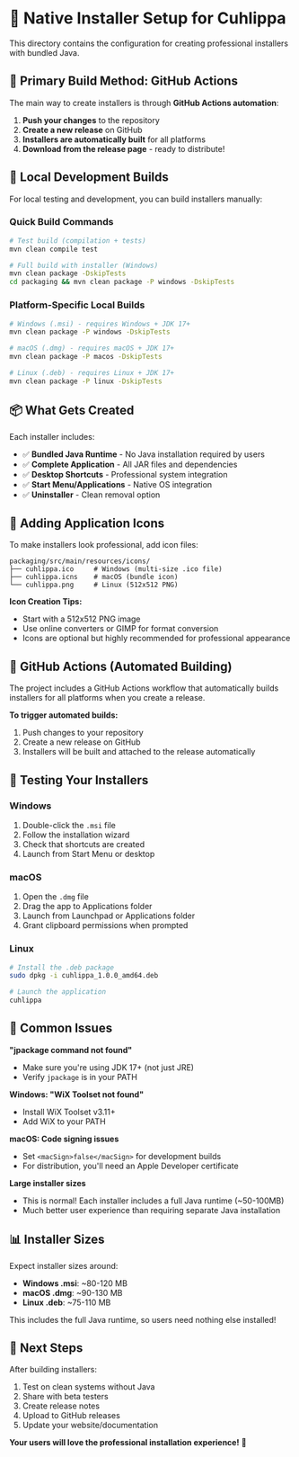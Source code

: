 # 🚀 Native Installer Setup for Cuhlippa

This directory contains the configuration for creating professional installers with bundled Java.

## 🎯 **Primary Build Method: GitHub Actions**

The main way to create installers is through **GitHub Actions automation**:

1. **Push your changes** to the repository
2. **Create a new release** on GitHub 
3. **Installers are automatically built** for all platforms
4. **Download from the release page** - ready to distribute!

## 🧪 **Local Development Builds**

For local testing and development, you can build installers manually:

### Quick Build Commands
```bash
# Test build (compilation + tests)
mvn clean compile test

# Full build with installer (Windows)
mvn clean package -DskipTests
cd packaging && mvn clean package -P windows -DskipTests
```

### Platform-Specific Local Builds
```bash
# Windows (.msi) - requires Windows + JDK 17+
mvn clean package -P windows -DskipTests

# macOS (.dmg) - requires macOS + JDK 17+  
mvn clean package -P macos -DskipTests

# Linux (.deb) - requires Linux + JDK 17+
mvn clean package -P linux -DskipTests
```

## 📦 **What Gets Created**

Each installer includes:
- ✅ **Bundled Java Runtime** - No Java installation required by users
- ✅ **Complete Application** - All JAR files and dependencies  
- ✅ **Desktop Shortcuts** - Professional system integration
- ✅ **Start Menu/Applications** - Native OS integration
- ✅ **Uninstaller** - Clean removal option

## 🎨 **Adding Application Icons**

To make installers look professional, add icon files:

```
packaging/src/main/resources/icons/
├── cuhlippa.ico     # Windows (multi-size .ico file)  
├── cuhlippa.icns    # macOS (bundle icon)
└── cuhlippa.png     # Linux (512x512 PNG)
```

**Icon Creation Tips:**
- Start with a 512x512 PNG image  
- Use online converters or GIMP for format conversion
- Icons are optional but highly recommended for professional appearance

## 🔄 GitHub Actions (Automated Building)

The project includes a GitHub Actions workflow that automatically builds installers for all platforms when you create a release.

**To trigger automated builds:**
1. Push changes to your repository
2. Create a new release on GitHub
3. Installers will be built and attached to the release automatically

## 🧪 Testing Your Installers

### Windows
1. Double-click the `.msi` file
2. Follow the installation wizard
3. Check that shortcuts are created
4. Launch from Start Menu or desktop

### macOS
1. Open the `.dmg` file
2. Drag the app to Applications folder
3. Launch from Launchpad or Applications folder
4. Grant clipboard permissions when prompted

### Linux
```bash
# Install the .deb package
sudo dpkg -i cuhlippa_1.0.0_amd64.deb

# Launch the application
cuhlippa
```

## 🚨 Common Issues

**"jpackage command not found"**
- Make sure you're using JDK 17+ (not just JRE)
- Verify `jpackage` is in your PATH

**Windows: "WiX Toolset not found"** 
- Install WiX Toolset v3.11+
- Add WiX to your PATH

**macOS: Code signing issues**
- Set `<macSign>false</macSign>` for development builds
- For distribution, you'll need an Apple Developer certificate

**Large installer sizes**
- This is normal! Each installer includes a full Java runtime (~50-100MB)
- Much better user experience than requiring separate Java installation

## 📊 Installer Sizes

Expect installer sizes around:
- **Windows .msi**: ~80-120 MB
- **macOS .dmg**: ~90-130 MB  
- **Linux .deb**: ~75-110 MB

This includes the full Java runtime, so users need nothing else installed!

## 🎯 Next Steps

After building installers:
1. Test on clean systems without Java
2. Share with beta testers
3. Create release notes
4. Upload to GitHub releases
5. Update your website/documentation

**Your users will love the professional installation experience!** 🎉
